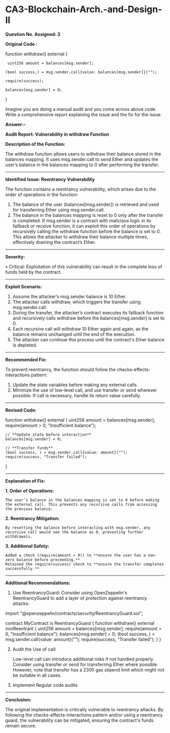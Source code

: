 # CA3-Blockchain-Arch.-and-Design-II

**Question No. Assigned: 3**

**Original Code :**


function withdraw() external {
     
     uint256 amount = balances[msg.sender];
    
    (bool success,) = msg.sender.call{value: balances[msg.sender]}("");
    
    require(success);
    
    balances[msg.sender] = 0;
}

Imagine you are doing a manual audit and you come across above code. Write a comprehensive report explaining the issue and the fix for the issue.

**Answer:-**

**Audit Report: Vulnerability in withdraw Function**

**Description of the Function:**

The withdraw function allows users to withdraw their balance stored in the balances mapping. It uses msg.sender.call to send Ether and updates the user’s balance in the balances mapping to 0 after performing the transfer.

________________________________________

**Identified Issue: Reentrancy Vulnerability**

The function contains a reentrancy vulnerability, which arises due to the order of operations in the function:
1.	The balance of the user (balances[msg.sender]) is retrieved and used for transferring Ether using msg.sender.call.
2.	The balance in the balances mapping is reset to 0 only after the transfer is completed.
If msg.sender is a contract with malicious logic in its fallback or receive function, it can exploit this order of operations by recursively calling the withdraw function before the balance is set to 0. This allows the attacker to withdraw their balance multiple times, effectively draining the contract’s Ether.

________________________________________

**Severity:**

•	Critical: Exploitation of this vulnerability can result in the complete loss of funds held by the contract.

________________________________________

**Exploit Scenario:**

1.	Assume the attacker’s msg.sender balance is 10 Ether.
2.	The attacker calls withdraw, which triggers the transfer using msg.sender.call.
3.	During the transfer, the attacker’s contract executes its fallback function and recursively calls withdraw before the balances[msg.sender] is set to 0.
4.	Each recursive call will withdraw 10 Ether again and again, as the balance remains unchanged until the end of the execution.
5.	The attacker can continue this process until the contract's Ether balance is depleted.
   
________________________________________

**Recommended Fix:**

To prevent reentrancy, the function should follow the checks-effects-interactions pattern:
1.	Update the state variables before making any external calls.
2.	Minimize the use of low-level call, and use transfer or send wherever possible. If call is necessary, handle its return value carefully.
   
________________________________________

**Revised Code:**

function withdraw() external {
    uint256 amount = balances[msg.sender];
    require(amount > 0, "Insufficient balance");

    // **Update state before interaction**
    balances[msg.sender] = 0;

    // **Transfer funds**
    (bool success, ) = msg.sender.call{value: amount}("");
    require(success, "Transfer failed");
}

________________________________________
**Explanation of Fix:**

**1.	Order of Operations:**

	The user’s balance in the balances mapping is set to 0 before making the external call. This prevents any recursive calls from accessing the previous balance.
 
**2.	Reentrancy Mitigation:**
   
	By resetting the balance before interacting with msg.sender, any recursive call would see the balance as 0, preventing further withdrawals.

**3.	Additional Safety:**

	Added a check (require(amount > 0)) to **ensure the user has a non-zero balance before proceeding.**
	Retained the require(success) check to **ensure the transfer completes successfully.**
________________________________________

**Additional Recommendations:**

1.	Use ReentrancyGuard: Consider using OpenZeppelin's ReentrancyGuard to add a layer of protection against reentrancy attacks:

import "@openzeppelin/contracts/security/ReentrancyGuard.sol";

contract MyContract is ReentrancyGuard {
    function withdraw() external nonReentrant {
        uint256 amount = balances[msg.sender];
        require(amount > 0, "Insufficient balance");
        balances[msg.sender] = 0;
        (bool success, ) = msg.sender.call{value: amount}("");
        require(success, "Transfer failed");
    }
}

2.	Audit the Use of call:
   
	Low-level call can introduce additional risks if not handled properly. Consider using transfer or send for transferring Ether where possible. However, note that transfer has a 2300 gas stipend limit which might not be suitable in all cases.

3.	Implement Regular code audits
________________________________________

**Conclusion:**

The original implementation is critically vulnerable to reentrancy attacks. By following the checks-effects-interactions pattern and/or using a reentrancy guard, the vulnerability can be mitigated, ensuring the contract's funds remain secure.
